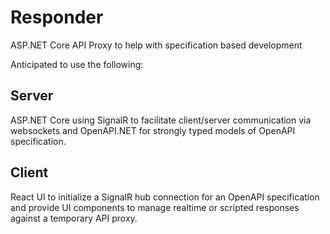 # Responder
ASP.NET Core API Proxy to help with specification based development

Anticipated to use the following:

## Server
ASP.NET Core using SignalR to facilitate client/server communication via websockets and OpenAPI.NET for strongly typed models of OpenAPI specification.

## Client
React UI to initialize a SignalR hub connection for an OpenAPI specification and provide UI components to manage realtime or scripted responses against a temporary API proxy.
